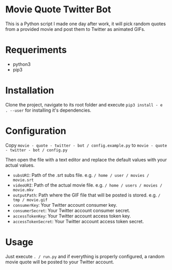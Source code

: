 # Movie Quote Twitter Bot

This is a Python script I made one day after work, it will pick random quotes from a provided movie and post them to Twitter as animated GIFs.

# Requeriments

* python3
* pip3

# Installation

Clone the project, navigate to its root folder and execute `pip3 install - e . --user` for installing it's dependencies.

# Configuration

Copy `movie - quote - twitter - bot / config.example.py` to `movie - quote - twitter - bot / config.py`

Then open the file with a text editor and replace the default values with your actual values.

* `subsURI`: Path of the .srt subs file. e.g. `/ home / user / movies / movie.srt`
* `videoURI`: Path of the actual movie file. e.g. `/ home / users / movies / movie.mkv`
* `outputPath`: Path where the GIF file that will be posted is stored. e.g. `/ tmp / movie.gif`
* `consumerKey`: Your Twitter account consumer key.
* `consumerSecret`: Your Twitter account consumer secret.
* `accessTokenKey`: Your Twitter account access token key.
* `accessTokenSecret`: Your Twitter account access token secret.

# Usage

Just execute `. / run.py` and if everything is properly configured, a random movie quote will be posted to your Twitter account.
